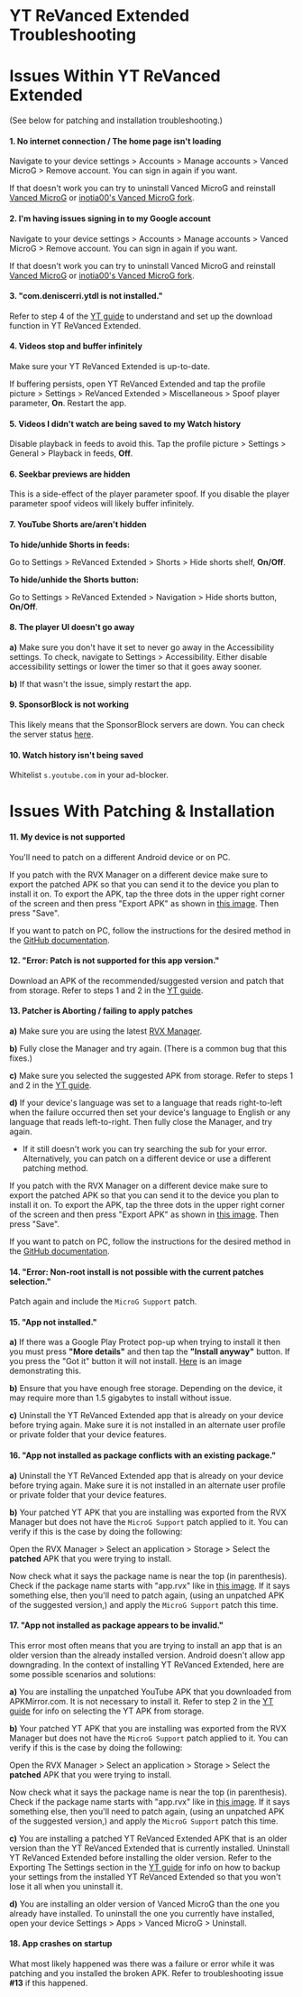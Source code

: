 # **YT ReVanced Extended Troubleshooting**



# **Issues Within YT ReVanced Extended**

(See below for patching and installation troubleshooting.)



#### **1. No internet connection / The home page isn't loading**

Navigate to your device settings > Accounts > Manage accounts > Vanced MicroG > Remove account. You can sign in again if you want.

If that doesn't work you can try to uninstall Vanced MicroG and reinstall [Vanced MicroG](https://github.com/TeamVanced/VancedMicroG/releases/latest) or [inotia00's Vanced MicroG fork](https://github.com/inotia00/VancedMicroG/releases/latest).




#### **2. I'm having issues signing in to my Google account**

Navigate to your device settings > Accounts > Manage accounts > Vanced MicroG > Remove account. You can sign in again if you want.

If that doesn't work you can try to uninstall Vanced MicroG and reinstall [Vanced MicroG](https://github.com/TeamVanced/VancedMicroG/releases/latest) or [inotia00's Vanced MicroG fork](https://github.com/inotia00/VancedMicroG/releases/latest).




#### **3. "com.deniscerri.ytdl is not installed."**

Refer to step 4 of the [YT guide](https://www.reddit.com/r/revancedextended/wiki/yt-guide/#wiki_downloader_setup) to understand and set up the download function in YT ReVanced Extended.




#### **4. Videos stop and buffer infinitely**

Make sure your YT ReVanced Extended is up-to-date.

If buffering persists, open YT ReVanced Extended and tap the profile picture > Settings > ReVanced Extended > Miscellaneous > Spoof player parameter, **On**. Restart the app.




#### **5. Videos I didn't watch are being saved to my Watch history**

Disable playback in feeds to avoid this. Tap the profile picture > Settings > General > Playback in feeds, **Off**. 




#### **6. Seekbar previews are hidden**

This is a side-effect of the player parameter spoof. If you disable the player parameter spoof videos will likely buffer infinitely.




#### **7. YouTube Shorts are/aren't hidden**

**To hide/unhide Shorts in feeds:**

Go to Settings > ReVanced Extended > Shorts > Hide shorts shelf, **On/Off**.

**To hide/unhide the Shorts button:**

Go to Settings > ReVanced Extended > Navigation > Hide shorts button, **On/Off**.




#### **8. The player UI doesn't go away**

**a)** Make sure you don't have it set to never go away in the Accessibility settings. To check, navigate to Settings > Accessibility. Either disable accessibility settings or lower the timer so that it goes away sooner.

**b)** If that wasn't the issue, simply restart the app.




#### **9. SponsorBlock is not working**

This likely means that the SponsorBlock servers are down. You can check the server status [here](https://status.sponsor.ajay.app/).




#### **10. Watch history isn't being saved**

Whitelist `s.youtube.com` in your ad-blocker.








# **Issues With Patching & Installation**


#### **11. My device is not supported**

You'll need to patch on a different Android device or on PC.

If you patch with the RVX Manager on a different device make sure to export the patched APK so that you can send it to the device you plan to install it on. To export the APK, tap the three dots in the upper right corner of the screen and then press "Export APK" as shown in [this image](https://imgur.com/a/JqmfzAj). Then press "Save".

If you want to patch on PC, follow the instructions for the desired method in the [GitHub documentation](https://github.com/inotia00/revanced-documentation#revanced-extended-documentation).




#### **12. "Error: Patch is not supported for this app version."**

Download an APK of the recommended/suggested version and patch that from storage. Refer to steps 1 and 2 in the [YT guide](https://www.reddit.com/r/revancedextended/wiki/yt-guide/#wiki_1._downloading_vanced_microg.2C_rvx_manager.2C_.26amp.3B_yt_apk).




#### **13. Patcher is Aborting / failing to apply patches**

**a)** Make sure you are using the latest [RVX Manager](https://github.com/inotia00/revanced-manager/releases/latest).

**b)** Fully close the Manager and try again. (There is a common bug that this fixes.)

**c)** Make sure you selected the suggested APK from storage. Refer to steps 1 and 2 in the [YT guide](https://www.reddit.com/r/revancedextended/wiki/yt-guide/#wiki_1._downloading_vanced_microg.2C_rvx_manager.2C_.26amp.3B_yt_apk).

**d)** If your device's language was set to a language that reads right-to-left when the failure occurred then set your device's language to English or any language that reads left-to-right. Then fully close the Manager, and try again.

* If it still doesn't work you can try searching the sub for your error. Alternatively, you can patch on a different device or use a different patching method.

If you patch with the RVX Manager on a different device make sure to export the patched APK so that you can send it to the device you plan to install it on. To export the APK, tap the three dots in the upper right corner of the screen and then press "Export APK" as shown in [this image](https://imgur.com/a/JqmfzAj). Then press "Save".

If you want to patch on PC, follow the instructions for the desired method in the [GitHub documentation](https://github.com/inotia00/revanced-documentation#revanced-extended-documentation).




#### **14. "Error: Non-root install is not possible with the current patches selection."**

Patch again and include the `MicroG Support` patch.




#### **15. "App not installed."**

**a)** If there was a Google Play Protect pop-up when trying to install it then you must press **"More details"** and then tap the **"Install anyway"** button. If you press the "Got it" button it will not install. [Here](https://imgur.com/a/Ck8nfhn) is an image demonstrating this.

**b)** Ensure that you have enough free storage. Depending on the device, it may require more than 1.5 gigabytes to install without issue.

**c)** Uninstall the YT ReVanced Extended app that is already on your device before trying again. Make sure it is not installed in an alternate user profile or private folder that your device features.




#### **16. "App not installed as package conflicts with an existing package."**

**a)** Uninstall the YT ReVanced Extended app that is already on your device before trying again. Make sure it is not installed in an alternate user profile or private folder that your device features.

**b)** Your patched YT APK that you are installing was exported from the RVX Manager but does not have the `MicroG Support` patch applied to it. You can verify if this is the case by doing the following:

Open the RVX Manager > Select an application > Storage > Select the **patched** APK that you were trying to install.

Now check what it says the package name is near the top (in parenthesis). Check if the package name starts with "app.rvx" like in [this image](https://imgur.com/a/TUBgLLt). If it says something else, then you'll need to patch again, (using an unpatched APK of the suggested version,) and apply the `MicroG Support` patch this time.




#### **17. "App not installed as package appears to be invalid."**

This error most often means that you are trying to install an app that is an older version than the already installed version. Android doesn't allow app downgrading. In the context of installing YT ReVanced Extended, here are some possible scenarios and solutions:

**a)** You are installing the unpatched YouTube APK that you downloaded from APKMirror.com. It is not necessary to install it. Refer to step 2 in the [YT guide](https://www.reddit.com/r/revancedextended/wiki/yt-guide/#wiki_2._patching_the_apk) for info on selecting the YT APK from storage.

**b)** Your patched YT APK that you are installing was exported from the RVX Manager but does not have the `MicroG Support` patch applied to it. You can verify if this is the case by doing the following:

Open the RVX Manager > Select an application > Storage > Select the **patched** APK that you were trying to install.

Now check what it says the package name is near the top (in parenthesis). Check if the package name starts with "app.rvx" like in [this image](https://imgur.com/a/TUBgLLt). If it says something else, then you'll need to patch again, (using an unpatched APK of the suggested version,) and apply the `MicroG Support` patch this time.

**c)** You are installing a patched YT ReVanced Extended APK that is an older version than the YT ReVanced Extended that is currently installed. Uninstall YT ReVanced Extended before installing the older version. Refer to the Exporting The Settings section in the [YT guide](https://www.reddit.com/r/revancedextended/wiki/yt-guide/#wiki_exporting_the_settings) for info on how to backup your settings from the installed YT ReVanced Extended so that you won't lose it all when you uninstall it.

**d)** You are installing an older version of Vanced MicroG than the one you already have installed. To uninstall the one you currently have installed, open your device Settings > Apps > Vanced MicroG > Uninstall.




#### **18. App crashes on startup**

What most likely happened was there was a failure or error while it was patching and you installed the broken APK. Refer to troubleshooting issue **#13** if this happened.
